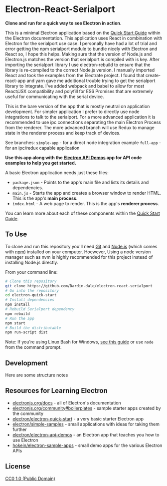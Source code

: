 # Electron-React-Serialport

**Clone and run for a quick way to see Electron in action.**

This is a minimal Electron application based on the [Quick Start Guide](https://electronjs.org/docs/tutorial/quick-start) within the Electron documentation. 
This application uses React in combination with Electron for the serialport use case. I personally have had a lot of trial and error getting the npm serialport module to bundle nicely with Electron and React so, I hope this helps. Making sure that the version of Node.js and Electron.js matches the version that serialport is compiled with is key. After importing the serialport library I use electron-rebuild to ensure that the library is re-compiled to the correct Node.js version. I manually imported React and took the examples from the Electrate project. I found that create-react-app and yarn gave me additional trouble trying to get the serialport library to integrate. I've added webpack and babel to allow for most React/JSX compatibility and polyfill for ES6 Promises that are extremely useful for communicating with the serial device.

This is the bare version of the app that is mostly neutral on application development. For simpler application I prefer to directly use node integrations to talk to the serialport. For a more advanced application it is recommended to use ipc connections separating the main Electron Process from the renderer. The more advanced branch will use Redux to manage state in the renderer process and keep track of devices.

See branches:
`simple-app` - for a direct node integration example
`full-app` - for an ipc/redux capable application

**Use this app along with the [Electron API Demos](https://electronjs.org/#get-started) app for API code examples to help you get started.**

A basic Electron application needs just these files:

- `package.json` - Points to the app's main file and lists its details and dependencies.
- `main.js` - Starts the app and creates a browser window to render HTML. This is the app's **main process**.
- `index.html` - A web page to render. This is the app's **renderer process**.

You can learn more about each of these components within the [Quick Start Guide](https://electronjs.org/docs/tutorial/quick-start).

## To Use

To clone and run this repository you'll need [Git](https://git-scm.com) and [Node.js](https://nodejs.org/en/download/) (which comes with [npm](http://npmjs.com)) installed on your computer. Hoewever, Using a node version manager such as nvm is highly recommended for this project instead of installing Node.js directly.

From your command line:

```bash
# Clone this repository
git clone https://github.com/Dardin-dale/electron-react-serialport
# Go into the repository
cd electron-quick-start
# Install dependencies
npm install
# Rebuild Serialport dependency
npm rebuild
# Run the app
npm start
# Build the distributable
npm run-script dist

```

Note: If you're using Linux Bash for Windows, [see this guide](https://www.howtogeek.com/261575/how-to-run-graphical-linux-desktop-applications-from-windows-10s-bash-shell/) or use `node` from the command prompt.

## Development

Here are some structure notes

## Resources for Learning Electron

- [electronjs.org/docs](https://electronjs.org/docs) - all of Electron's documentation
- [electronjs.org/community#boilerplates](https://electronjs.org/community#boilerplates) - sample starter apps created by the community
- [electron/electron-quick-start](https://github.com/electron/electron-quick-start) - a very basic starter Electron app
- [electron/simple-samples](https://github.com/electron/simple-samples) - small applications with ideas for taking them further
- [electron/electron-api-demos](https://github.com/electron/electron-api-demos) - an Electron app that teaches you how to use Electron
- [hokein/electron-sample-apps](https://github.com/hokein/electron-sample-apps) - small demo apps for the various Electron APIs

## License

[CC0 1.0 (Public Domain)](LICENSE.md)


## 
